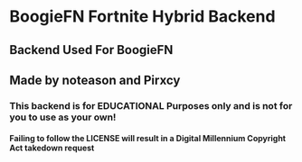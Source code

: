 # BoogieFN Fortnite Hybrid Backend 
## Backend Used For BoogieFN
## Made by noteason and Pirxcy



### This backend is for **EDUCATIONAL** Purposes only and is not for you to use as your own!

#### Failing to follow the LICENSE will result in a Digital Millennium Copyright Act takedown request
